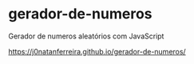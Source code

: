 # gerador-de-numeros
Gerador de numeros aleatórios com JavaScript

https://j0natanferreira.github.io/gerador-de-numeros/
